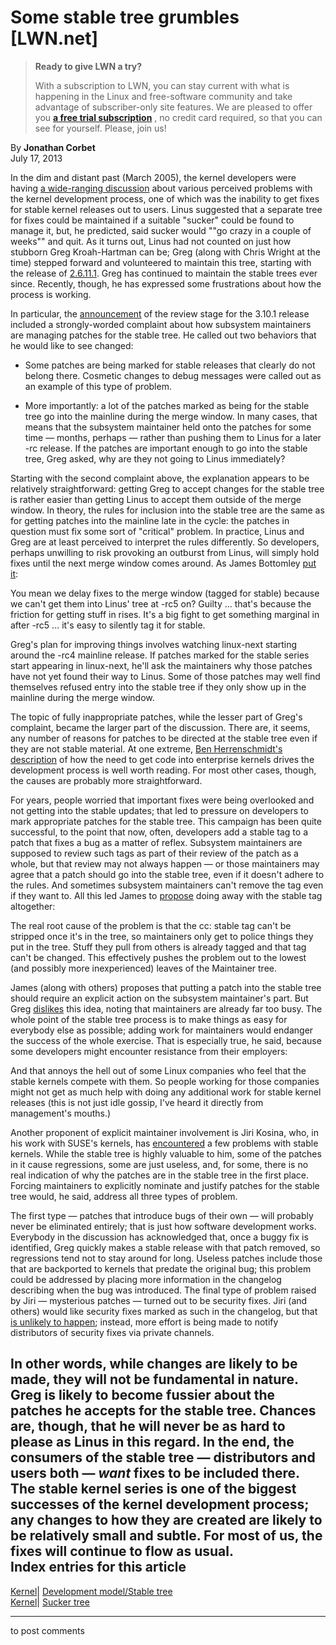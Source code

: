 # Some stable tree grumbles [LWN.net]

> **Ready to give LWN a try?**
> 
> With a subscription to LWN, you can stay current with what is happening in the Linux and free-software community and take advantage of subscriber-only site features. We are pleased to offer you **[a free trial subscription](https://lwn.net/Promo/nst-trial/claim)** , no credit card required, so that you can see for yourself. Please, join us! 

By **Jonathan Corbet**  
July 17, 2013 

In the dim and distant past (March 2005), the kernel developers were having [a wide-ranging discussion](/Articles/126763/) about various perceived problems with the kernel development process, one of which was the inability to get fixes for stable kernel releases out to users. Linus suggested that a separate tree for fixes could be maintained if a suitable "sucker" could be found to manage it, but, he predicted, said sucker would ""go crazy in a couple of weeks"" and quit. As it turns out, Linus had not counted on just how stubborn Greg Kroah-Hartman can be; Greg (along with Chris Wright at the time) stepped forward and volunteered to maintain this tree, starting with the release of [2.6.11.1](/Articles/126324/). Greg has continued to maintain the stable trees ever since. Recently, though, he has expressed some frustrations about how the process is working. 

In particular, the [announcement](/Articles/559122/) of the review stage for the 3.10.1 release included a strongly-worded complaint about how subsystem maintainers are managing patches for the stable tree. He called out two behaviors that he would like to see changed: 

  * Some patches are being marked for stable releases that clearly do not belong there. Cosmetic changes to debug messages were called out as an example of this type of problem. 

  * More importantly: a lot of the patches marked as being for the stable tree go into the mainline during the merge window. In many cases, that means that the subsystem maintainer held onto the patches for some time — months, perhaps — rather than pushing them to Linus for a later -rc release. If the patches are important enough to go into the stable tree, Greg asked, why are they not going to Linus immediately? 




Starting with the second complaint above, the explanation appears to be relatively straightforward: getting Greg to accept changes for the stable tree is rather easier than getting Linus to accept them outside of the merge window. In theory, the rules for inclusion into the stable tree are the same as for getting patches into the mainline late in the cycle: the patches in question must fix some sort of "critical" problem. In practice, Linus and Greg are at least perceived to interpret the rules differently. So developers, perhaps unwilling to risk provoking an outburst from Linus, will simply hold fixes until the next merge window comes around. As James Bottomley [put it](/Articles/559137/): 

You mean we delay fixes to the merge window (tagged for stable) because we can't get them into Linus' tree at -rc5 on? Guilty ... that's because the friction for getting stuff in rises. It's a big fight to get something marginal in after -rc5 ... it's easy to silently tag it for stable. 

Greg's plan for improving things involves watching linux-next starting around the -rc4 mainline release. If patches marked for the stable series start appearing in linux-next, he'll ask the maintainers why those patches have not yet found their way to Linus. Some of those patches may well find themselves refused entry into the stable tree if they only show up in the mainline during the merge window. 

The topic of fully inappropriate patches, while the lesser part of Greg's complaint, became the larger part of the discussion. There are, it seems, any number of reasons for patches to be directed at the stable tree even if they are not stable material. At one extreme, [Ben Herrenschmidt's description](/Articles/559134/) of how the need to get code into enterprise kernels drives the development process is well worth reading. For most other cases, though, the causes are probably more straightforward. 

For years, people worried that important fixes were being overlooked and not getting into the stable updates; that led to pressure on developers to mark appropriate patches for the stable tree. This campaign has been quite successful, to the point that now, often, developers add a stable tag to a patch that fixes a bug as a matter of reflex. Subsystem maintainers are supposed to review such tags as part of their review of the patch as a whole, but that review may not always happen — or those maintainers may agree that a patch should go into the stable tree, even if it doesn't adhere to the rules. And sometimes subsystem maintainers can't remove the tag even if they want to. All this led James to [propose](/Articles/559135/) doing away with the stable tag altogether: 

The real root cause of the problem is that the cc: stable tag can't be stripped once it's in the tree, so maintainers only get to police things they put in the tree. Stuff they pull from others is already tagged and that tag can't be changed. This effectively pushes the problem out to the lowest (and possibly more inexperienced) leaves of the Maintainer tree. 

James (along with others) proposes that putting a patch into the stable tree should require an explicit action on the subsystem maintainer's part. But Greg [dislikes](/Articles/559136/) this idea, noting that maintainers are already far too busy. The whole point of the stable tree process is to make things as easy for everybody else as possible; adding work for maintainers would endanger the success of the whole exercise. That is especially true, he said, because some developers might encounter resistance from their employers: 

And that annoys the hell out of some Linux companies who feel that the stable kernels compete with them. So people working for those companies might not get as much help with doing any additional work for stable kernel releases (this is not just idle gossip, I've heard it directly from management's mouths.) 

Another proponent of explicit maintainer involvement is Jiri Kosina, who, in his work with SUSE's kernels, has [encountered](/Articles/559138/) a few problems with stable kernels. While the stable tree is highly valuable to him, some of the patches in it cause regressions, some are just useless, and, for some, there is no real indication of why the patches are in the stable tree in the first place. Forcing maintainers to explicitly nominate and justify patches for the stable tree would, he said, address all three types of problem. 

The first type — patches that introduce bugs of their own — will probably never be eliminated entirely; that is just how software development works. Everybody in the discussion has acknowledged that, once a buggy fix is identified, Greg quickly makes a stable release with that patch removed, so regressions tend not to stay around for long. Useless patches include those that are backported to kernels that predate the original bug; this problem could be addressed by placing more information in the changelog describing when the bug was introduced. The final type of problem raised by Jiri — mysterious patches — turned out to be security fixes. Jiri (and others) would like security fixes marked as such in the changelog, but that [is unlikely to happen](/Articles/559201/); instead, more effort is being made to notify distributors of security fixes via private channels. 

In other words, while changes are likely to be made, they will not be fundamental in nature. Greg is likely to become fussier about the patches he accepts for the stable tree. Chances are, though, that he will never be as hard to please as Linus in this regard. In the end, the consumers of the stable tree — distributors and users both — _want_ fixes to be included there. The stable kernel series is one of the biggest successes of the kernel development process; any changes to how they are created are likely to be relatively small and subtle. For most of us, the fixes will continue to flow as usual.  
Index entries for this article  
---  
[Kernel](/Kernel/Index)| [Development model/Stable tree](/Kernel/Index#Development_model-Stable_tree)  
[Kernel](/Kernel/Index)| [Sucker tree](/Kernel/Index#Sucker_tree)  
  


* * *

to post comments 
